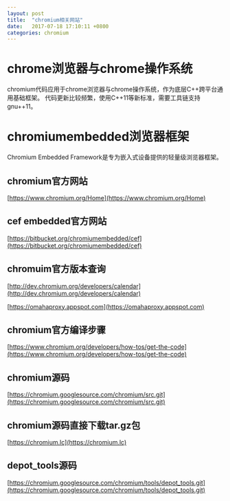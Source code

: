 ```yaml
---
layout: post
title:  "chromium相关网站"
date:   2017-07-18 17:10:11 +0800
categories: chromium
---
```


# chrome浏览器与chrome操作系统

chromium代码应用于chrome浏览器与chrome操作系统，作为底层C++跨平台通用基础框架。
代码更新比较频繁，使用C++11等新标准，需要工具链支持gnu++11。

# chromiumembedded浏览器框架

Chromium Embedded Framework是专为嵌入式设备提供的轻量级浏览器框架。

## chromium官方网站
[https://www.chromium.org/Home](https://www.chromium.org/Home)

## cef embedded官方网站
[https://bitbucket.org/chromiumembedded/cef](https://bitbucket.org/chromiumembedded/cef)

## chromuim官方版本查询
[http://dev.chromium.org/developers/calendar](http://dev.chromium.org/developers/calendar)

[https://omahaproxy.appspot.com](https://omahaproxy.appspot.com)

## chromium官方编译步骤
[https://www.chromium.org/developers/how-tos/get-the-code](https://www.chromium.org/developers/how-tos/get-the-code)

## chromium源码
[https://chromium.googlesource.com/chromium/src.git](https://chromium.googlesource.com/chromium/src.git)

## chromium源码直接下载tar.gz包
[https://chromium.lc](https://chromium.lc)

## depot_tools源码
[https://chromium.googlesource.com/chromium/tools/depot_tools.git](https://chromium.googlesource.com/chromium/tools/depot_tools.git)

